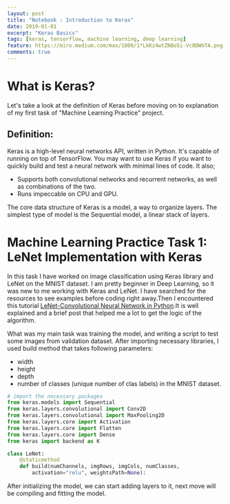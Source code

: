 ```yaml
---
layout: post
title: "Notebook : Introduction to Keras"
date: 2019-01-01
excerpt: "Keras Basics"
tags: [keras, tensorflow, machine learning, deep learning]
feature: https://miro.medium.com/max/1000/1*LkKz4wtZNBo5i-Vc8DWhTA.png
comments: true
---
```

# What is Keras?
Let's take a look at the definition of Keras before moving on to explanation of my first task of "Machine Learning Practice" project.
## Definition:

Keras is a high-level neural networks API, written in Python. It's capable of running on top of TensorFlow.
You may want to use Keras if you want to quickly build and test a neural network with minimal lines of code. It also;

* Supports both convolutional networks and recurrent networks, as well as combinations of the two.
* Runs impeccable on CPU and GPU.

The core data structure of Keras is a model, a way to organize layers. The simplest type of model is the Sequential model, a linear stack of layers.

# Machine Learning Practice Task 1: LeNet Implementation with Keras

In this task I have worked on image classification using Keras library and LeNet on the MNIST dataset. I am pretty beginner in Deep Learning, so it was new to me working with Keras and LeNet. I have searched for the resources to see examples before coding right away.Then I encountered this tutorial [LeNet-Convolutional Neural Network in Python](https://www.pyimagesearch.com/2016/08/01/lenet-convolutional-neural-network-in-python/).It is well explained and a brief post that helped me a lot to get the logic of the algorithm.

What was my main task was training the model, and writing a script to test some images from validation dataset.
After importing necessary libraries,  I used build method that takes following parameters:
* width
* height
* depth
* number of classes (unique number of clas labels) in the MNIST dataset.


~~~python
# import the necessary packages
from keras.models import Sequential
from keras.layers.convolutional import Conv2D
from keras.layers.convolutional import MaxPooling2D
from keras.layers.core import Activation
from keras.layers.core import Flatten
from keras.layers.core import Dense
from keras import backend as K

class LeNet:
	@staticmethod
	def build(numChannels, imgRows, imgCols, numClasses,
		activation="relu", weightsPath=None):
~~~
After initializing the model, we can start adding layers to it, next move will be compiling and fitting the model.
